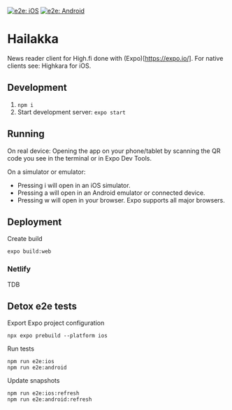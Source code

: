 [![e2e: iOS](https://github.com/walokra/hailakka/actions/workflows/ios.yml/badge.svg)](https://github.com/walokra/hailakka/actions/workflows/ios.yml) [![e2e: Android](https://github.com/walokra/hailakka/actions/workflows/android.yml/badge.svg)](https://github.com/walokra/hailakka/actions/workflows/android.yml)

# Hailakka

News reader client for High.fi done with (Expo)[https://expo.io/].
For native clients see: Highkara for iOS.

## Development

1. `npm i`
1. Start development server: `expo start`

## Running

On real device:
Opening the app on your phone/tablet by scanning the QR code you see in the terminal or in Expo Dev Tools.

On a simulator or emulator:

- Pressing i will open in an iOS simulator.
- Pressing a will open in an Android emulator or connected device.
- Pressing w will open in your browser. Expo supports all major browsers.

## Deployment

Create build

```
expo build:web
```

### Netlify

TDB

## Detox e2e tests

Export Expo project configuration

```
npx expo prebuild --platform ios
```

Run tests

```
npm run e2e:ios
npm run e2e:android
```

Update snapshots

```
npm run e2e:ios:refresh
npm run e2e:android:refresh
```
